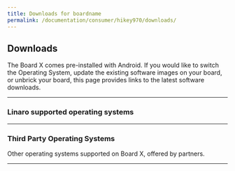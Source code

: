 ```yaml
---
title: Downloads for boardname
permalink: /documentation/consumer/hikey970/downloads/
---
```


## Downloads

The Board X comes pre-installed with Android. If you would like to switch the Operating System, update the existing software images on your board, or unbrick your board, this page provides links to the latest software downloads.

***

### Linaro supported operating systems


***

### Third Party Operating Systems

Other operating systems supported on Board X, offered by partners.


***
